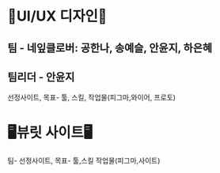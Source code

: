 ## <h1>📱UI/UX 디자인📱</h1>
## 팀 - 네잎클로버: 공한나, 송예슬, 안윤지, 하은혜
## 팀리더 - 안윤지


선정사이트, 목표- 툴, 스킬, 작업물(피그마,와이어, 프로토)

<h1>🖥️뷰릿 사이트🖥️</h1>
팀- 선정사이트, 목표- 툴,스킬 작업물(피그마,사이트)

